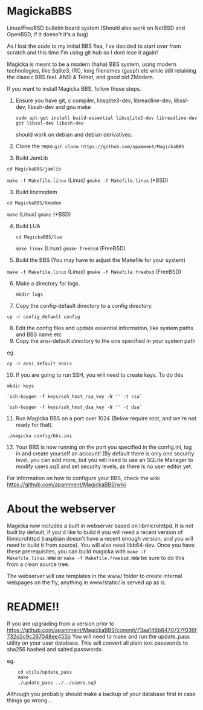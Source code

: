 # MagickaBBS
Linux/FreeBSD bulletin board system (Should also work on NetBSD and OpenBSD, if it doesn't it's a bug)

As I lost the code to my initial BBS flea, I've decided to start over from scratch and this time I'm using git hub so I dont
lose it again!

Magicka is meant to be a modern (haha) BBS system, using modern technologies, like Sqlite3, IRC, long filenames (gasp!) etc
while still retaining the classic BBS feel. ANSI & Telnet, and good old ZModem.

If you want to install Magicka BBS, follow these steps.

1. Ensure you have git, c compiler, libsqlite3-dev, libreadline-dev, libssl-dev, libssh-dev and gnu make

   `sudo apt-get install build-essential libsqlite3-dev libreadline-dev git libssl-dev libssh-dev`

   should work on debian and debian derivatives.
2. Clone the repo `git clone https://github.com/apamment/MagickaBBS`
3. Build JamLib

  `cd MagickaBBS/jamlib`


  `make -f Makefile.linux` (Linux) `gmake -f Makefile.linux` (*BSD)

3. Build libzmodem

  `cd MagickaBBS/Xmodem`


  `make` (Linux) `gmake` (*BSD)

4. Build LUA

	`cd MagickaBBS/lua`

	`make linux` (Linux) `gmake freebsd` (FreeBSD)

5. Build the BBS (You may have to adjust the Makefile for your system)

  `make -f Makefile.linux` (Linux) `gmake -f Makefile.freebsd` (FreeBSD)

6. Make a directory for logs.

	`mkdir logs`

7. Copy the config-default directory to a config directory.

  `cp -r config_default config`

8. Edit the config files and update essential information, like system paths and BBS name etc
9. Copy the ansi-default directory to the one specified in your system path

  eg.

  `cp -r ansi_default ansis`

10. If you are going to run SSH, you will need to create keys. To do this

  `mkdir keys`

	`ssh-keygen -f keys/ssh_host_rsa_key -N '' -t rsa`
	
	`ssh-keygen -f keys/ssh_host_dsa_key -N '' -t dsa`

11. Run Magicka BBS on a port over 1024 (Below require root, and we're not ready for that).

  `./magicka config/bbs.ini`

12. Your BBS is now running on the port you specified in the config.ini, log in and create yourself an account! (By default there is only one security level, you can add more,
but you will need to use an SQLite Manager to modify users.sq3 and set security levels, as there is no user editor yet.

For information on how to configure your BBS, check the wiki https://github.com/apamment/MagickaBBS/wiki

# About the webserver

Magicka now includes a built in webserver based on libmicrohttpd. It is not built by default, if you'd like to build it you will
need a recent version of libmicrohttpd (raspbian doesn't have a recent enough version, and you will need to build it from source).
You will also need libb64-dev. Once you have these prerequisites, you can build magicka with `make -f Makefile.linux.WWW` or 
`make -f Makefile.freebsd.WWW` be sure to do this from a clean source tree.

The webserver will use templates in the www/ folder to create internal webpages on the fly, anything in www/static/ is served up as is.

# README!!

If you are upgrading from a version prior to https://github.com/apamment/MagickaBBS/commit/73aa146b8470727f036f732d2c9c267048ee455b You will need to make and run the update_pass utility on your
user database. This will convert all plain text passwords to sha256 hashed and salted passwords.

eg.

		cd utils/update_pass
		make
		./update_pass ../../users.sq3

Although you probably should make a backup of your database first in case things go wrong...
